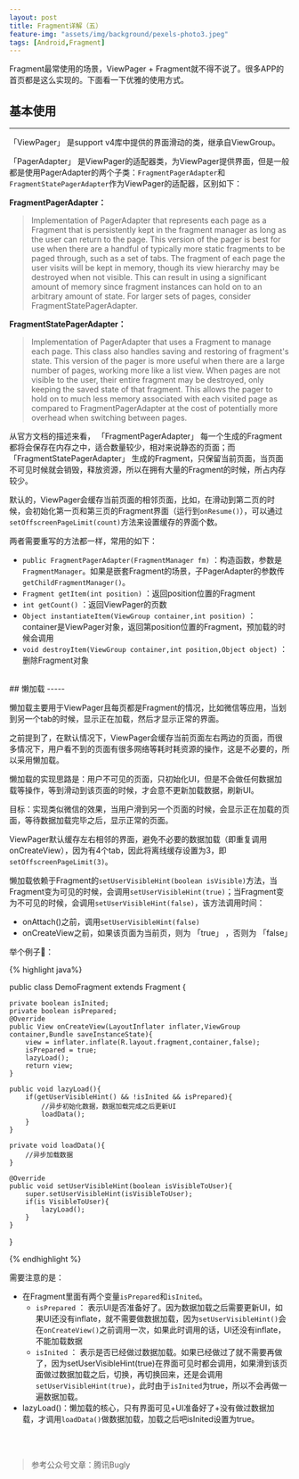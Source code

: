 ```yaml
---
layout: post
title: Fragment详解（五）
feature-img: "assets/img/background/pexels-photo3.jpeg"     
tags: [Android,Fragment]
---
```


Fragment最常使用的场景，ViewPager + Fragment就不得不说了。很多APP的首页都是这么实现的。下面看一下优雅的使用方式。
<br>


## 基本使用
----

「ViewPager」 是support v4库中提供的界面滑动的类，继承自ViewGroup。

「PagerAdapter」 是ViewPager的适配器类，为ViewPager提供界面，但是一般都是使用PagerAdapter的两个子类：`FragmentPagerAdapter`和`FragmentStatePagerAdapter`作为ViewPager的适配器，区别如下：

**FragmentPagerAdapter：**
>   Implementation of PagerAdapter that represents each page as a Fragment that is persistently kept in the fragment manager as long as the user can return to the page.
This version of the pager is best for use when there are a handful of typically more static fragments to be paged through, such as a set of tabs. The fragment of each page the user visits will be kept in memory, though its view hierarchy may be destroyed when not visible. This can result in using a significant amount of memory since fragment instances can hold on to an arbitrary amount of state. For larger sets of pages, consider FragmentStatePagerAdapter.

**FragmentStatePagerAdapter：**
> Implementation of PagerAdapter that uses a Fragment to manage each page. This class also handles saving and restoring of fragment's state.
This version of the pager is more useful when there are a large number of pages, working more like a list view. When pages are not visible to the user, their entire fragment may be destroyed, only keeping the saved state of that fragment. This allows the pager to hold on to much less memory associated with each visited page as compared to FragmentPagerAdapter at the cost of potentially more overhead when switching between pages.


从官方文档的描述来看， 「FragmentPagerAdapter」 每一个生成的Fragment都将会保存在内存之中，适合数量较少，相对来说静态的页面；而 「FragmentStatePagerAdapter」 生成的Fragment，只保留当前页面，当页面不可见时候就会销毁，释放资源，所以在拥有大量的Fragment的时候，所占内存较少。

默认的，ViewPager会缓存当前页面的相邻页面，比如，在滑动到第二页的时候，会初始化第一页和第三页的Fragment界面（运行到`onResume()`），可以通过`setOffscreenPageLimit(count)`方法来设置缓存的界面个数。

两者需要重写的方法都一样，常用的如下：

* ` public FragmentPagerAdapter(FragmentManager fm) ` ：构造函数，参数是`FragmentManager`。如果是嵌套Fragment的场景，子PagerAdapter的参数传`getChildFragmentManager()`。
* ` Fragment getItem(int position) ` ：返回position位置的Fragment
* ` int getCount() ` ：返回ViewPager的页数
* ` Object instantiateItem(ViewGroup container,int position) ` ：container是ViewPager对象，返回第position位置的Fragment，预加载的时候会调用
* ` void destroyItem(ViewGroup container,int position,Object object) ` ：删除Fragment对象

<br>
## 懒加载
-----

懒加载主要用于ViewPager且每页都是Fragment的情况，比如微信等应用，当划到另一个tab的时候，显示正在加载，然后才显示正常的界面。

之前提到了，在默认情况下，ViewPager会缓存当前页面左右两边的页面，而很多情况下，用户看不到的页面有很多网络等耗时耗资源的操作，这是不必要的，所以采用懒加载。

懒加载的实现思路是：用户不可见的页面，只初始化UI，但是不会做任何数据加载等操作，等到滑动到该页面的时候，才会意不更新加载数据，刷新UI。

目标：实现类似微信的效果，当用户滑到另一个页面的时候，会显示正在加载的页面，等待数据加载完毕之后，显示正常的页面。

ViewPager默认缓存左右相邻的界面，避免不必要的数据加载（即重复调用onCreateView），因为有4个tab，因此将离线缓存设置为3，即` setOffscreenPageLimit(3) `。

懒加载依赖于Fragment的` setUserVisibleHint(boolean isVisible) `方法，当Fragment变为可见的时候，会调用` setUserVisibleHint(true) `；当Fragment变为不可见的时候，会调用` setUserVisibleHint(false) `，该方法调用时间：

* onAttach()之前，调用` setUserVisibleHint(false) `
* onCreateView之前，如果该页面为当前页，则为 「true」 ，否则为 「false」

举个例子🌰：

{% highlight java%}

public class DemoFragment extends Fragment {
    
    private boolean isInited;
    private boolean isPrepared;
    @Override
    public View onCreateView(LayoutInflater inflater,ViewGroup container,Bundle saveInstanceState){
        view = inflater.inflate(R.layout.fragment,container,false);
        isPrepared = true;
        lazyLoad();
        return view;
    }
    
    public void lazyLoad(){
        if(getUserVisibleHint() && !isInited && isPrepared){
            //异步初始化数据，数据加载完成之后更新UI
            loadData();
        }
    }
    
    private void loadData(){
        //异步加载数据
    }
    
    @Override
    public void setUserVisibleHint(boolean isVisibleToUser){
        super.setUserVisibleHint(isVisibleToUser);
        if(is VisibleToUser){
            lazyLoad();
        }
    }

}

{% endhighlight %}

需要注意的是：

* 在Fragment里面有两个变量` isPrepared `和` isInited `。
    * ` isPrepared ` ： 表示UI是否准备好了。因为数据加载之后需要更新UI，如果UI还没有inflate，就不需要做数据加载，因为` setUserVisibleHint() `会在` onCreateView() `之前调用一次，如果此时调用的话，UI还没有inflate，不能加载数据
    * ` isInited ` ： 表示是否已经做过数据加载。如果已经做过了就不需要再做了，因为setUserVisibleHint(true)在界面可见时都会调用，如果滑到该页面做过数据加载之后，切换，再切换回来，还是会调用` setUserVisibleHint(true) `，此时由于` isInited `为true，所以不会再做一遍数据加载。
* lazyLoad()：懒加载的核心，只有界面可见+UI准备好了+没有做过数据加载，才调用` loadData() `做数据加载，加载之后吧isInited设置为true。


<br><br>

> 参考公众号文章：腾讯Bugly

